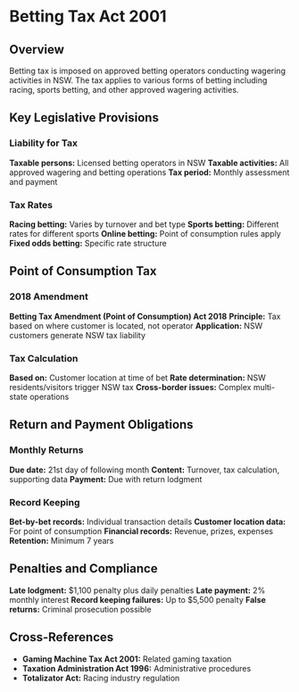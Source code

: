 # Betting Tax Act 2001

## Overview
Betting tax is imposed on approved betting operators conducting wagering activities in NSW. The tax applies to various forms of betting including racing, sports betting, and other approved wagering activities.

## Key Legislative Provisions

### Liability for Tax
**Taxable persons:** Licensed betting operators in NSW
**Taxable activities:** All approved wagering and betting operations
**Tax period:** Monthly assessment and payment

### Tax Rates
**Racing betting:** Varies by turnover and bet type
**Sports betting:** Different rates for different sports
**Online betting:** Point of consumption rules apply
**Fixed odds betting:** Specific rate structure

## Point of Consumption Tax

### 2018 Amendment
**Betting Tax Amendment (Point of Consumption) Act 2018**
**Principle:** Tax based on where customer is located, not operator
**Application:** NSW customers generate NSW tax liability

### Tax Calculation
**Based on:** Customer location at time of bet
**Rate determination:** NSW residents/visitors trigger NSW tax
**Cross-border issues:** Complex multi-state operations

## Return and Payment Obligations

### Monthly Returns
**Due date:** 21st day of following month
**Content:** Turnover, tax calculation, supporting data
**Payment:** Due with return lodgment

### Record Keeping
**Bet-by-bet records:** Individual transaction details
**Customer location data:** For point of consumption
**Financial records:** Revenue, prizes, expenses
**Retention:** Minimum 7 years

## Penalties and Compliance
**Late lodgment:** $1,100 penalty plus daily penalties
**Late payment:** 2% monthly interest
**Record keeping failures:** Up to $5,500 penalty
**False returns:** Criminal prosecution possible

## Cross-References
- **Gaming Machine Tax Act 2001:** Related gaming taxation
- **Taxation Administration Act 1996:** Administrative procedures
- **Totalizator Act:** Racing industry regulation